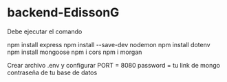 # backend-EdissonG

Debe ejecutar el comando 

npm install express
npm install --save-dev nodemon
npm install dotenv
npm install mongoose
npm i cors
npm i morgan

Crear archivo .env y configurar
PORT = 8080
password = tu  link de mongo contraseña de tu base de datos
